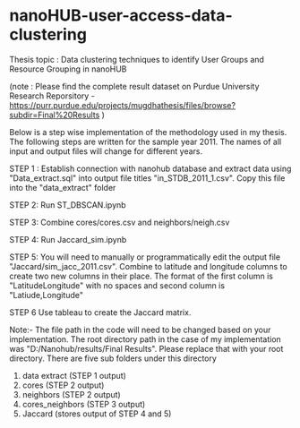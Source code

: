 # nanoHUB-user-access-data-clustering
Thesis topic : Data clustering techniques to identify User Groups and Resource Grouping in nanoHUB

(note : Please find the complete result dataset on Purdue University Research Reporsitory - https://purr.purdue.edu/projects/mugdhathesis/files/browse?subdir=Final%20Results )

Below is a step wise implementation of the methodology used in my thesis. The following steps are written for the sample year 2011. The names of all input and output files will change for different years.

STEP 1 : 
Establish connection with nanohub database and extract data using "Data_extract.sql" into output file titles "in_STDB_2011_1.csv". Copy this file into the "data_extract" folder

STEP 2: 
Run ST_DBSCAN.ipynb

STEP 3: 
Combine cores/cores.csv and neighbors/neigh.csv

STEP 4:
Run Jaccard_sim.ipynb

STEP 5:
You will need to manually or programmatically edit the output file "Jaccard/sim_jacc_2011.csv". Combine to latitude and longitude columns to create two new columns in their place. The format of the first column is "LatitudeLongitude" with no spaces and second column is "Latiude,Longitude"

STEP 6
Use tableau to create the Jaccard matrix.

Note:- The file path in the code will need to be changed based on your implementation. The root directory path in the case of my implementation was "D:/Nanohub/results/Final Results". Please replace that with your root directory. There are five sub folders under this directory
1. data extract (STEP 1 output)
2. cores (STEP 2 output)
3. neighbors (STEP 2 output)
4. cores_neighbors (STEP 3 output)
5. Jaccard (stores output of STEP 4 and 5)
